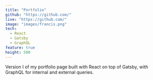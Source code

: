 ```yaml
---
title: "Portfolio"
github: "https://github.com/"
live: "https://github.com/"
image: "images/francis.png"
tech:
  - React
  - Gatsby
  - GraphQL
feature: true
height: 500
---
```


Version I of my portfolio page built with React on top of Gatsby, with GraphQL for internal and external queries.
